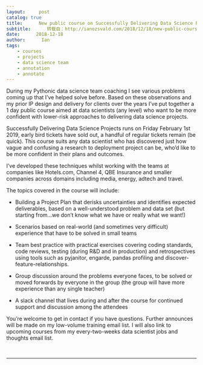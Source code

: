 ```yaml
---
layout:     post
catalog: true
title:      New public course on Successfully Delivering Data Science Projects for Feb 1st
subtitle:      转载自：http://ianozsvald.com/2018/12/18/new-public-course-on-successfully-delivering-data-science-projects-for-feb-1st/
date:      2018-12-18
author:      Ian
tags:
    - courses
    - projects
    - data science team
    - annotation
    - annotate
---
```


During my Pythonic data science team coaching I see various problems coming up that I’ve helped solve before. Based on these observations and my prior IP design and delivery for clients over the years I’ve put together a 1 day public course aimed at data scientists (any level) who want to be more confident with lower-risk approaches to delivering data science projects.

Successfully Delivering Data Science Projects runs on Friday February 1st 2019, early bird tickets have sold out, a handful of regular tickets remain (be quick). This course suits any data scientist who has discovered just how vague and confusing a research to deployment project can be, who’d like to be more confident in their plans and outcomes.

I’ve developed these techniques whilst working with the teams at companies like Hotels.com, Channel 4, QBE Insurance and smaller companies across domains including media, energy, adtech and travel.

The topics covered in the course will include:

- Building a Project Plan that derisks uncertainties and identifies expected deliverables, based on a well-understood problem and data set (but starting from…we don’t know what we have or really what we want!)

- Scenarios based on real-world (and sometimes very difficult) experience that have to be solved in small teams

- Team best practice with practical exercises covering coding standards, code reviews, testing (during R&D and in production) and retrospectives using tools such as pyjanitor, engarde, pandas profiling and discover-feature-relationships.

- Group discussion around the problems everyone faces, to be solved or moved forwards by everyone in the group (the group will have more experience than any single teacher)

- A slack channel that lives during and after the course for continued support and discussion among the attendees


You’re welcome to get in contact if you have questions. Further announces will be made on my low-volume training email list. I will also link to upcoming courses from my every-two-weeks data scientist jobs and thoughts email list.

 

---
